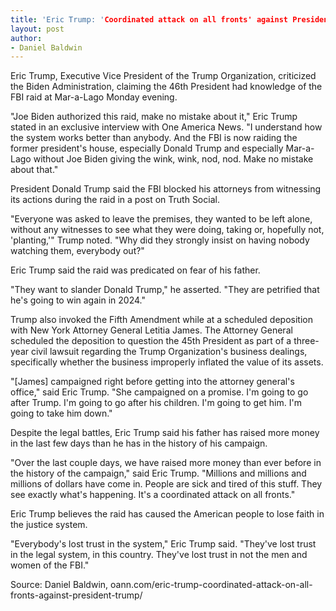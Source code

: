 ```yaml
---
title: 'Eric Trump: 'Coordinated attack on all fronts' against President Trump'
layout: post
author:
- Daniel Baldwin
---
```


Eric Trump, Executive Vice President of the Trump Organization, criticized the Biden Administration, claiming the 46th President had knowledge of the FBI raid at Mar-a-Lago Monday evening.

"Joe Biden authorized this raid, make no mistake about it," Eric Trump stated in an exclusive interview with One America News. "I understand how the system works better than anybody. And the FBI is now raiding the former president's house, especially Donald Trump and especially Mar-a-Lago without Joe Biden giving the wink, wink, nod, nod. Make no mistake about that."

President Donald Trump said the FBI blocked his attorneys from witnessing its actions during the raid in a post on Truth Social.

"Everyone was asked to leave the premises, they wanted to be left alone, without any witnesses to see what they were doing, taking or, hopefully not, 'planting,'" Trump noted. "Why did they strongly insist on having nobody watching them, everybody out?"

Eric Trump said the raid was predicated on fear of his father.

"They want to slander Donald Trump," he asserted. "They are petrified that he's going to win again in 2024."

Trump also invoked the Fifth Amendment while at a scheduled deposition with New York Attorney General Letitia James. The Attorney General scheduled the deposition to question the 45th President as part of a three-year civil lawsuit regarding the Trump Organization's business dealings, specifically whether the business improperly inflated the value of its assets.

"[James] campaigned right before getting into the attorney general's office," said Eric Trump. "She campaigned on a promise. I'm going to go after Trump. I'm going to go after his children. I'm going to get him. I'm going to take him down."

Despite the legal battles, Eric Trump said his father has raised more money in the last few days than he has in the history of his campaign.

"Over the last couple days, we have raised more money than ever before in the history of the campaign," said Eric Trump. "Millions and millions and millions of dollars have come in. People are sick and tired of this stuff. They see exactly what's happening. It's a coordinated attack on all fronts."

Eric Trump believes the raid has caused the American people to lose faith in the justice system.

"Everybody's lost trust in the system," Eric Trump said. "They've lost trust in the legal system, in this country. They've lost trust in not the men and women of the FBI."

Source: Daniel Baldwin, oann.com/eric-trump-coordinated-attack-on-all-fronts-against-president-trump/

